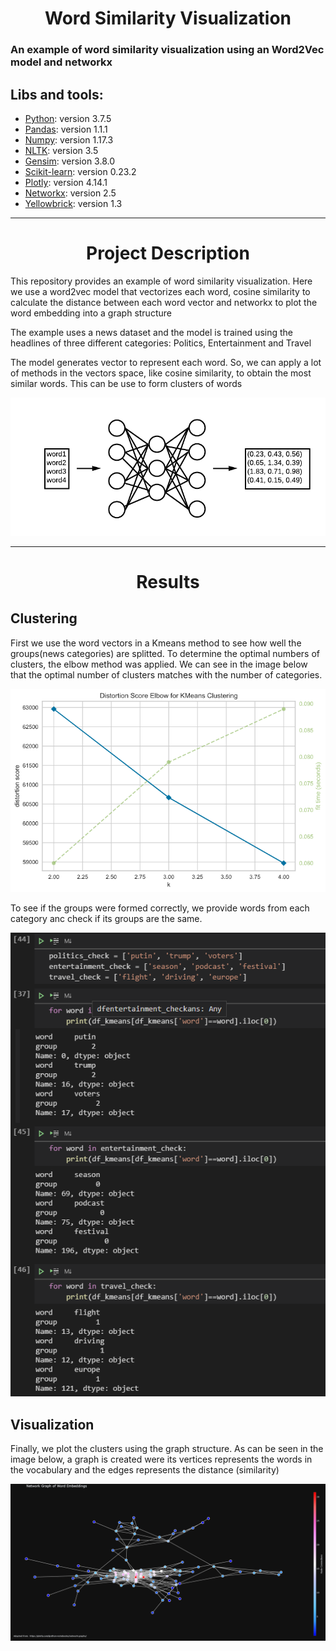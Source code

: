 # <h1 align="center">Word Similarity Visualization</h1>
### An example of <b>word similarity visualization</b> using an Word2Vec model and networkx

## Libs and tools:

- [Python](https://www.python.org/): version 3.7.5
- [Pandas](https://pandas.pydata.org/): version 1.1.1
- [Numpy](https://numpy.org/): version 1.17.3
- [NLTK](https://www.nltk.org/): version 3.5
- [Gensim](https://radimrehurek.com/gensim/): version 3.8.0
- [Scikit-learn](https://scikit-learn.org/stable/): version 0.23.2
- [Plotly](https://plotly.com/): version 4.14.1
- [Networkx](https://networkx.org/): version 2.5
- [Yellowbrick](https://www.scikit-yb.org/en/latest/index.html): version 1.3


---
<h1 align="center">Project Description</h1>

<p>This repository provides an example of word similarity visualization. Here we use a word2vec model that vectorizes each word, cosine similarity to calculate the distance between each word vector and networkx to plot the word embedding into a graph structure</p>

<p>The example uses a news dataset and the model is trained using the headlines of three different categories: Politics, Entertainment and Travel</p>

<p>The model generates vector to represent each word. So, we can apply a lot of methods in the vectors space, like cosine similarity, to obtain the most similar words. This can be use to form clusters of words</p>

![alt text](https://github.com/AlexandreH13/word_similarity_visualization/blob/main/imgs/word2vec.png?raw=true)


---
<h1 align="center">Results</h1>

<p><h2>Clustering</h2></p>
<p>First we use the word vectors in a Kmeans method to see how well the groups(news categories) are splitted. To determine the optimal numbers of clusters, the elbow method was applied. We can see in the image below that the optimal number of clusters matches with the number of categories.</p>

![alt text](https://github.com/AlexandreH13/word_similarity_visualization/blob/main/imgs/elbow_method.png?raw=true)

<p>To see if the groups were formed correctly, we provide words from each category anc check if its groups are the same.</p>

![alt text](https://github.com/AlexandreH13/word_similarity_visualization/blob/main/imgs/w_groups.png?raw=true)

<p><h2>Visualization</h2></p>
<p>Finally, we plot the clusters using the graph structure. As can be seen in the image below, a graph is created were its vertices represents the words in the vocabulary and the edges represents the distance (similarity)</p>

![alt text](https://github.com/AlexandreH13/word_similarity_visualization/blob/main/imgs/newplot.png?raw=true)